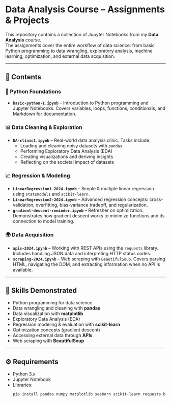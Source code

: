 # Data Analysis Course – Assignments & Projects

This repository contains a collection of Jupyter Notebooks from my **Data Analysis** course.  
The assignments cover the entire workflow of data science: from basic Python programming to data wrangling, exploratory analysis, machine learning, optimization, and external data acquisition.  

---

## 📂 Contents

### 🐍 Python Foundations
- **`basic-python-I.ipynb`** – Introduction to Python programming and Jupyter Notebooks. Covers variables, loops, functions, conditionals, and Markdown for documentation.

### 📊 Data Cleaning & Exploration
- **`DA-clinic1.ipynb`** – Real-world data analysis clinic. Tasks include:
  - Loading and cleaning noisy datasets with `pandas`
  - Performing Exploratory Data Analysis (EDA)
  - Creating visualizations and deriving insights
  - Reflecting on the societal impact of datasets

### 📈 Regression & Modeling
- **`LinearRegression1-2024.ipynb`** – Simple & multiple linear regression using `statsmodels` and `scikit-learn`.  
- **`LinearRegression2-2024.ipynb`** – Advanced regression concepts: cross-validation, overfitting, bias-variance tradeoff, and regularization.  
- **`gradient-descent-reminder.ipynb`** – Refresher on optimization. Demonstrates how gradient descent works to minimize functions and its connection to model training.

### 🌍 Data Acquisition
- **`apis-2024.ipynb`** – Working with REST APIs using the `requests` library. Includes handling JSON data and interpreting HTTP status codes.  
- **`scraping-2024.ipynb`** – Web scraping with `BeautifulSoup`. Covers parsing HTML, navigating the DOM, and extracting information when no API is available.

---

## 🚀 Skills Demonstrated
- Python programming for data science  
- Data wrangling and cleaning with **pandas**  
- Data visualization with **matplotlib**  
- Exploratory Data Analysis (EDA)  
- Regression modeling & evaluation with **scikit-learn**  
- Optimization concepts (gradient descent)  
- Accessing external data through **APIs**  
- Web scraping with **BeautifulSoup**

---

## ⚙️ Requirements
- Python 3.x  
- Jupyter Notebook  
- Libraries:  
  ```bash
  pip install pandas numpy matplotlib seaborn scikit-learn requests beautifulsoup4
